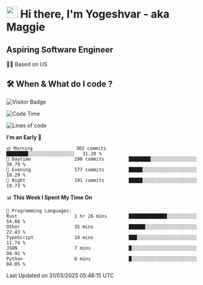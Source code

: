 <h1><img src="https://emojis.slackmojis.com/emojis/images/1531849430/4246/blob-sunglasses.gif?1531849430" width="30"/> Hi there, I'm Yogeshvar - aka Maggie</h1>

## Aspiring Software Engineer
🏂🏻  Based on US 

## 🛠 When & What do I code ?  

![Visitor Badge](https://visitor-badge.feriirawann.repl.co?username=yogeshvar&repo=yogeshvar&label=Visitors&style=plastic&color=%23457BFF&contentType=svg)

<!--START_SECTION:waka-->
![Code Time](http://img.shields.io/badge/Code%20Time-2%2C924%20hrs%2024%20mins-blue)

![Lines of code](https://img.shields.io/badge/From%20Hello%20World%20I%27ve%20Written-3.9%20million%20lines%20of%20code-blue)

**I'm an Early 🐤** 

```text
🌞 Morning                302 commits         ████████░░░░░░░░░░░░░░░░░   31.20 % 
🌆 Daytime                298 commits         ████████░░░░░░░░░░░░░░░░░   30.79 % 
🌃 Evening                177 commits         █████░░░░░░░░░░░░░░░░░░░░   18.29 % 
🌙 Night                  191 commits         █████░░░░░░░░░░░░░░░░░░░░   19.73 % 
```


📊 **This Week I Spent My Time On** 

```text
💬 Programming Languages: 
Rust                     1 hr 26 mins        ██████████████░░░░░░░░░░░   54.66 % 
Other                    35 mins             ██████░░░░░░░░░░░░░░░░░░░   22.43 % 
TypeScript               18 mins             ███░░░░░░░░░░░░░░░░░░░░░░   11.74 % 
JSON                     7 mins              █░░░░░░░░░░░░░░░░░░░░░░░░   04.91 % 
Python                   6 mins              █░░░░░░░░░░░░░░░░░░░░░░░░   04.05 % 
```


 Last Updated on 31/03/2025 05:48:15 UTC
<!--END_SECTION:waka-->

